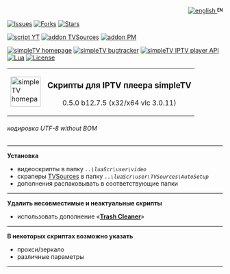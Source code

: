 <p align="right">
 <a title="english" href="./README-EN.md"><img src="../../../simpleTV-images/blob/master/gb.png?raw=true" alt="english" /> </a><strong><sup><sub>EN</sub></sup></strong>
</p>

[![Issues][badge-issues]][Issues]
[![Forks][badge-forks]][Forks]
[![Stars][badge-stars]][Stars]

[![script YT][badge-yt]][YT]
[![addon TVSources][badge-tvsources]][TVSources]
[![addon PM][badge-pm]][PM]

[![simpleTV homepage][badge-simpletvhomepage]][simpleTV homepage]
[![simpleTV bugtracker][badge-simpletvbugtracker]][simpleTV bugtracker]
[![simpleTV IPTV player API][badge-simpletvapi]][simpleTV API]
[![Lua][badge-lua]][Lua]
[![License][badge-license]][License]

<table width="100%">
  <tr>
    <td>
      <a href="http://iptv.gen12.net">
        <img src="https://raw.githubusercontent.com/Nexterr/simpleTV-images/master/logo_f2.png" 
            title="домашняя страница" alt="simpleTV homepage" width="70"/>
      </a>
    </td>
    <td>
    <h3>Скрипты для IPTV плеера simpleTV</h3>
    <p align="center">0.5.0 b12.7.5 (x32/x64 vlc 3.0.11)</p>
  </tr>
</table>

###### кодировка UTF-8 without BOM
---------------------------------------------
**Установка**
 - видеоскрипты в папку _`..\luaScr\user\video`_
 - скраперы [TVSources][TVSources] в папку _`..\luaScr\user\TVSources\AutoSetup`_
 - дополнения распаковывать в соответствующие папки
---------------------------------------------
**Удалить несовместимые и неактуальные скрипты**
- использовать дополнение «**[Trash Cleaner][remove]**»
---------------------------------------------
**В некоторых скриптах возможно указать**
 - прокси/зеркало
 - различные параметры
---------------------------------------------
[Issues]: ../../issues "Issues"
[Forks]: ../../network/members "Forks"
[Stars]: ../../stargazers "Stars"
[YT]: ../../../simpleTV-script-YT "скрипт YT"
[simpleTV API]: http://iptv.gen12.net/dokuwiki/doku.php?id=mantis:simpletv:api "simpleTV API"
[Lua]: https://www.lua.org/manual/5.1 "Lua 5.1"
[License]: ../../blob/master/LICENSE "License GPL 3.0"
[remove]: ../../tree/master/addons/TrashCleaner "удалить несовместимые и неактуальные скрипты"
[TVSources]: http://iptv.gen12.net/bugtracker/view.php?id=1614 "дополнение TVSources"
[PM]: http://iptv.gen12.net/bugtracker/view.php?id=1485 "дополнение Password Manager"
[simpleTV homepage]: http://iptv.gen12.net "домашняя страница"
[simpleTV bugtracker]: http://iptv.gen12.net/bugtracker "багтрекер"
[EN]: ./README-EN.md "english"

[badge-issues]: https://img.shields.io/github/issues-raw/Nexterr/simpleTV-scripts?color=%232b2b2b&labelColor=%23303f50 "Open issues"
[badge-forks]: https://img.shields.io/github/forks/Nexterr/simpleTV-scripts?color=%232b2b2b&labelColor=%23303f50 "Forks"
[badge-stars]: https://img.shields.io/github/stars/Nexterr/simpleTV-scripts?color=%232b2b2b&labelColor=%23303f50 "Stars"
[badge-yt]: https://img.shields.io/badge/%D1%81%D0%BA%D1%80%D0%B8%D0%BF%D1%82-YT-%232b2b2b?style=flat-square&labelColor=%23303f50 "скрипт YT"
[badge-simpletvapi]: https://img.shields.io/badge/simpleTV-Lua%20API-%232b2b2b?style=flat-squar&labelColor=%23303f50 "simpleTV Lua API"
[badge-lua]: https://img.shields.io/badge/Lua-5.1-%232b2b2b?style=flat-square&labelColor=%23303f50 "Lua 5.1"
[badge-license]: https://img.shields.io/badge/License-GPL%203.0-%232b2b2b?style=flat-square&labelColor=%23303f50 "License GPL 3.0"
[badge-tvsources]: https://img.shields.io/badge/%D0%B4%D0%BE%D0%BF%D0%BE%D0%BB%D0%BD%D0%B5%D0%BD%D0%B8%D0%B5-TVSources-%232b2b2b?style=flat-squar&labelColor=%23303f50 "дополнение TVSources"
[badge-pm]: https://img.shields.io/badge/%D0%B4%D0%BE%D0%BF%D0%BE%D0%BB%D0%BD%D0%B5%D0%BD%D0%B8%D0%B5-Password%20Manager-%232b2b2b?style=flat-square&labelColor=%23303f50 "дополнение Password Manager"
[badge-simpletvhomepage]: https://img.shields.io/badge/simpleTV-homepage-%232b2b2b?style=flat-square&labelColor=%23303f50 "домашняя страница"
[badge-simpletvbugtracker]: https://img.shields.io/badge/simpleTV-bugtracker-%232b2b2b?style=flat-square&labelColor=%23303f50 "багтрекер"

